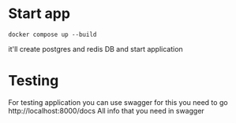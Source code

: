 # Start app

```
docker compose up --build
```

it'll create postgres and redis DB and start application

# Testing
For testing application you can use swagger for this you need to go http://localhost:8000/docs
All info that you need in swagger